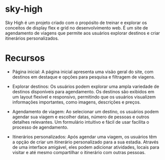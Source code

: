 # sky-high
Sky High é um projeto criado com o propósito de treinar e explorar os conceitos de display flex e grid no desenvolvimento web. É um site de agendamento de viagens que permite aos usuários explorar destinos e criar itinerários personalizados.

# Recursos
- Página inicial: A página inicial apresenta uma visão geral do site, com destinos em destaque e opções para pesquisa e filtragem de viagens.

- Explorar destinos: Os usuários podem explorar uma ampla variedade de destinos disponíveis para agendamento. Os destinos são exibidos em um layout flexível e responsivo, permitindo que os usuários visualizem informações importantes, como imagens, descrições e preços.

- Agendamento de viagem: Ao selecionar um destino, os usuários podem agendar sua viagem e escolher datas, número de pessoas e outros detalhes relevantes. Um formulário intuitivo e fácil de usar facilita o processo de agendamento.

- Itinerários personalizados: Após agendar uma viagem, os usuários têm a opção de criar um itinerário personalizado para a sua estadia. Através de uma interface amigável, eles podem adicionar atividades, locais para visitar e até mesmo compartilhar o itinerário com outras pessoas.
